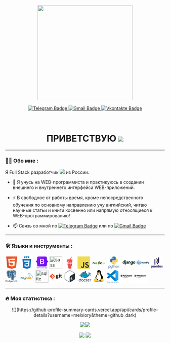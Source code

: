 <div id="header" align="center">
  <img src="https://media.giphy.com/media/f7omQNmgiyjj5sffvZ/giphy.gif" width="300" height="300"/>
  <p></p>
  <div id="badges">
    <a href="https://t.me/melxiory">
      <img src="https://img.shields.io/badge/Telegram-blue?style=for-the-badge&logo=telegram&logoColor=white" alt="Telegram Badge"/>
    </a>
    <a href="mailto:sibagatullinnail@gmail.com">
      <img src="https://img.shields.io/badge/Gmail-red?style=for-the-badge&logo=gmail&logoColor=white" alt="Gmail Badge"/>
    </a>
    <a href="https://vk.com/melxiory">
      <img src="https://img.shields.io/badge/Vkontakte-blue?style=for-the-badge&logo=vk&logoColor=white" alt="Vkontakte Badge"/>
    </a>
  </div>
  <p></p>
  <img src="https://komarev.com/ghpvc/?username=melxiory&style=flat-square&color=blue" alt=""/>
  <h1>
    ПРИВЕТСТВУЮ
    <img src="https://media.giphy.com/media/hvRJCLFzcasrR4ia7z/giphy.gif" width="30px"/>
  </h1>
</div>


---

### :man_technologist: Обо мне :
Я Full Stack разработчик <img src="https://media.giphy.com/media/WUlplcMpOCEmTGBtBW/giphy.gif" width="30"> из России.
- :telescope: Я учусь на WEB-программиста и практикуюсь в создании внешнего и внутреннего интерфейса WEB-приложений.

- :zap: В свободное от работы время, кроме непосредственного обучения по основному направлению учу английский, читаю научные статьи и книги косвенно или напрямую относящиеся к WEB-программированию!

- :mailbox: Связь со мной по [![Telegram Badge](https://img.shields.io/badge/-Telegram-blue?style=flat&logo=telegram&logoColor=white)](your-telgram-url) или по [![Gmail Badge](https://img.shields.io/badge/-Gmail-red?style=flat&logo=gmail&logoColor=white)](your-gmail-url)

---

### :hammer_and_wrench: Языки и инструменты :
<div>
  <img src="https://github.com/devicons/devicon/blob/master/icons/html5/html5-original.svg" title="HTML5" alt="HTML" width="40" height="40"/>&nbsp;
  <img src="https://github.com/devicons/devicon/blob/master/icons/css3/css3-plain-wordmark.svg"  title="CSS3" alt="CSS" width="40" height="40"/>&nbsp;
  <img src="https://github.com/devicons/devicon/blob/master/icons/bootstrap/bootstrap-original-wordmark.svg" title="Bootstrap" **alt="Bootstrap" width="40" height="40"/>
  <img src="https://github.com/devicons/devicon/tree/master/icons/sass" title="sass" **alt="sass" width="40" height="40"/>
  <img src="https://github.com/devicons/devicon/blob/master/icons/gulp/gulp-plain.svg" title="gulp" **alt="gulp" width="40" height="40"/>
  <img src="https://github.com/devicons/devicon/blob/master/icons/javascript/javascript-original.svg" title="JavaScript" alt="JavaScript" width="40" height="40"/>&nbsp;
  <img src="https://github.com/devicons/devicon/blob/master/icons/nodejs/nodejs-original-wordmark.svg" title="NodeJS" alt="NodeJS" width="40" height="40"/>&nbsp;
  <img src="https://github.com/devicons/devicon/blob/master/icons/python/python-original-wordmark.svg" title="Python" alt="Python" width="40" height="40"/>&nbsp;
  <img src="https://github.com/devicons/devicon/blob/master/icons/django/django-plain-wordmark.svg" title="django" **alt="django" width="40" height="40"/>
  <img src="https://github.com/devicons/devicon/blob/master/icons/numpy/numpy-original-wordmark.svg" title="numpy" **alt="numpy" width="40" height="40"/>
  <img src="https://github.com/devicons/devicon/blob/master/icons/pandas/pandas-original-wordmark.svg" title="pandas" **alt="pandas" width="40" height="40"/>
  <img src="https://github.com/devicons/devicon/blob/master/icons/postgresql/postgresql-original-wordmark.svg" title="Postgresql"  alt="Postgresql" width="40" height="40"/>&nbsp;
  <img src="https://github.com/devicons/devicon/blob/master/icons/mysql/mysql-original-wordmark.svg" title="MySQL"  alt="MySQL" width="40" height="40"/>&nbsp;
  <img src="hhttps://github.com/devicons/devicon/tree/master/icons/sqlite" title="sqlite" **alt="sqlite" width="40" height="40"/>
  <img src="https://github.com/devicons/devicon/blob/master/icons/git/git-original-wordmark.svg" title="Git" **alt="Git" width="40" height="40"/>
  <img src="https://github.com/devicons/devicon/blob/master/icons/bash/bash-original.svg" title="Bash" alt="Bash" width="40" height="40"/>&nbsp;
  <img src="https://github.com/devicons/devicon/blob/master/icons/docker/docker-original-wordmark.svg" title="docker" **alt="docker" width="40" height="40"/>
  <img src="https://github.com/devicons/devicon/blob/master/icons/linux/linux-original.svg" title="linux" **alt="linux" width="40" height="40"/>
  <img src="https://github.com/devicons/devicon/blob/master/icons/vscode/vscode-original-wordmark.svg" title="vscode" **alt="vscode" width="40" height="40"/>
  <img src="https://github.com/devicons/devicon/blob/master/icons/pycharm/pycharm-original-wordmark.svg" title="pycharm" **alt="pycharm" width="40" height="40"/>
  <img src="https://github.com/devicons/devicon/blob/master/icons/webstorm/webstorm-original-wordmark.svg" title="webstorm" **alt="webstorm" width="40" height="40"/>
</div>

---

### :fire: Моя статистика :

<div align="center">
  <span>![](https://github-profile-summary-cards.vercel.app/api/cards/profile-details?username=melxiory&theme=github_dark)</span>

  <span>![](https://github-profile-summary-cards.vercel.app/api/cards/most-commit-language?username=melxiory&theme=github_dark)</span><span>![](https://github-profile-summary-cards.vercel.app/api/cards/repos-per-language?username=melxiory&theme=github_dark)</span>

  <span>![](https://github-profile-summary-cards.vercel.app/api/cards/stats?username=melxiory&theme=github_dark)</span> <span>![](https://github-profile-summary-cards.vercel.app/api/cards/productive-time?username=melxiory&theme=github_dark)</span>
</div>




